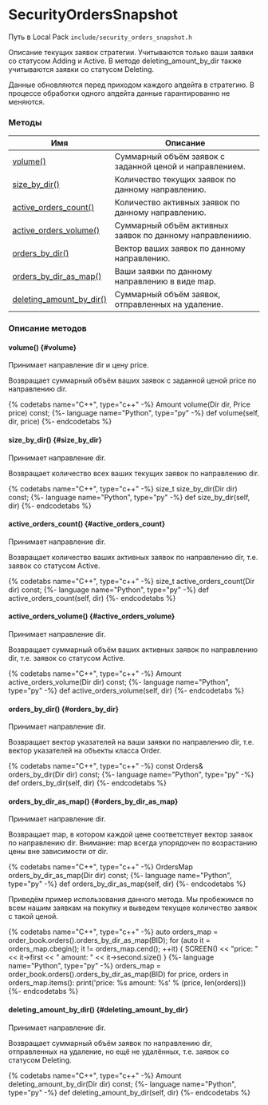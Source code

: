 # SecurityOrdersSnapshot

Путь в Local Pack `include/security_orders_snapshot.h`

Описание текущих заявок стратегии.
Учитываются только ваши заявки со статусом Adding и Active.
В методе deleting_amount_by_dir также учитываются заявки со статусом Deleting.

Данные обновляются перед приходом каждого апдейта в стратегию.
В процессе обработки одного апдейта данные гарантированно не меняются.

### Методы

| Имя | Описание |
| --- | --- |
| [volume()](#volume) | Суммарный объём заявок с заданной ценой и направлением. |
| [size_by_dir()](#size_by_dir) | Количество текущих заявок по данному направлению. |
| [active_orders_count()](#active_orders_count) | Количество активных заявок по данному направлению. |
| [active_orders_volume()](#active_orders_volume) | Суммарный объём активных заявок по данному направлениию. |
| [orders_by_dir()](#orders_by_dir) | Вектор ваших заявок по данному направлению. |
| [orders_by_dir_as_map()](#orders_by_dir_as_map) | Ваши заявки по данному направлению в виде map. |
| [deleting_amount_by_dir()](#deleting_amount_by_dir) | Суммарный объём заявок, отправленных на удаление. |

### Описание методов

#### volume() {#volume}

Принимает направление dir и цену price.

Возвращает суммарный объём ваших заявок с заданной ценой price по направлению dir.

{% codetabs name="C++", type="c++" -%}
Amount volume(Dir dir, Price price) const;
{%- language name="Python", type="py" -%}
def volume(self, dir, price)
{%- endcodetabs %}

#### size_by_dir() {#size_by_dir}

Принимает направление dir.

Возвращает количество всех ваших текущих заявок по направлению dir.

{% codetabs name="C++", type="c++" -%}
size_t size_by_dir(Dir dir) const;
{%- language name="Python", type="py" -%}
def size_by_dir(self, dir)
{%- endcodetabs %}

#### active_orders_count() {#active_orders_count}

Принимает направление dir.

Возвращает количество ваших активных заявок по направлению dir, т.е. заявок со статусом Active.

{% codetabs name="C++", type="c++" -%}
size_t active_orders_count(Dir dir) const;
{%- language name="Python", type="py" -%}
def active_orders_count(self, dir)
{%- endcodetabs %}

#### active_orders_volume() {#active_orders_volume}

Принимает направление dir.

Возвращает суммарный объём ваших активных заявок по направлению dir, т.е. заявок со статусом Active.

{% codetabs name="C++", type="c++" -%}
Amount active_orders_volume(Dir dir) const;
{%- language name="Python", type="py" -%}
def active_orders_volume(self, dir)
{%- endcodetabs %}

#### orders_by_dir() {#orders_by_dir}

Принимает направление dir.

Возвращает вектор указателей на ваши заявки по направлению dir, т.е. вектор указателей на объекты класса Order.

{% codetabs name="C++", type="c++" -%}
const Orders& orders_by_dir(Dir dir) const;
{%- language name="Python", type="py" -%}
def orders_by_dir(self, dir)
{%- endcodetabs %}

#### orders_by_dir_as_map() {#orders_by_dir_as_map}

Принимает направление dir.

Возвращает map, в котором каждой цене соответствует вектор заявок по направлению dir.
Внимание: map всегда упорядочен по возрастанию цены вне зависимости от dir.

{% codetabs name="C++", type="c++" -%}
OrdersMap orders_by_dir_as_map(Dir dir) const;
{%- language name="Python", type="py" -%}
def orders_by_dir_as_map(self, dir)
{%- endcodetabs %}

Приведём пример использования данного метода.
Мы пробежимся по всем нашим заявкам на покупку и выведем текущее количество заявок с такой ценой.

{% codetabs name="C++", type="c++" -%}
auto orders_map = order_book.orders().orders_by_dir_as_map(BID);
for (auto it = orders_map.cbegin(); it != orders_map.cend(); ++it) {
  SCREEN() << "price: " << it->first << " amount: " << it->second.size()
}
{%- language name="Python", type="py" -%}
orders_map = order_book.orders().orders_by_dir_as_map(BID)
for price, orders in orders_map.items():
    print('price: %s amount: %s' % (price, len(orders)))
{%- endcodetabs %}

#### deleting_amount_by_dir() {#deleting_amount_by_dir}

Принимает направление dir.

Возвращает суммарный объём заявок по направлению dir, отправленных на удаление, но ещё не удалённых, т.е. заявок со статусом Deleting.

{% codetabs name="C++", type="c++" -%}
Amount deleting_amount_by_dir(Dir dir) const;
{%- language name="Python", type="py" -%}
def deleting_amount_by_dir(self, dir)
{%- endcodetabs %}
